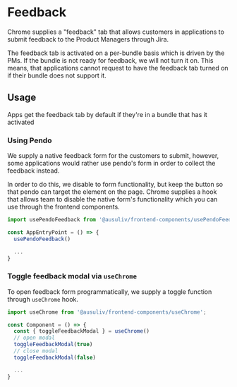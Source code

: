 # Feedback

Chrome supplies a "feedback" tab that allows customers in applications to submit feedback to the Product Managers through Jira.

The feedback tab is activated on a per-bundle basis which is driven by the PMs. If the bundle is not ready for feedback, we will not turn it on. This means, that applications cannot request to have the feedback tab turned on if their bundle does not support it.

## Usage

Apps get the feedback tab by default if they're in a bundle that has it activated

### Using Pendo

We supply a native feedback form for the customers to submit, however, some applications would rather use pendo's form in order to collect the feedback instead.

In order to do this, we disable to form functionality, but keep the button so that pendo can target the element on the page. Chrome supplies a hook that allows team to disable the native form's functionality which you can use through the frontend components.

```js
import usePendoFeedback from '@ausuliv/frontend-components/usePendoFeedback';

const AppEntryPoint = () => {
  usePendoFeedback()

  ...
}
```

### Toggle feedback modal via `useChrome`

To open feedback form programmatically, we supply a toggle function through `useChrome` hook.

```js
import useChrome from '@ausuliv/frontend-components/useChrome';

const Component = () => {
  const { toggleFeedbackModal } = useChrome()
  // open modal
  toggleFeedbackModal(true)
  // close modal
  toggleFeedbackModal(false)

  ...
}
```